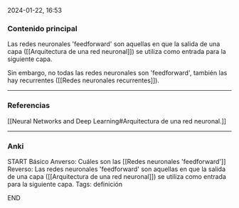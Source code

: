2024-01-22, 16:53
### Contenido principal

Las redes neuronales 'feedforward' son aquellas en que la salida de una capa ([[Arquitectura de una red neuronal]]) se utiliza como entrada para la siguiente capa.

Sin embargo, no todas las redes neuronales son 'feedforward', también las hay recurrentes ([[Redes neuronales recurrentes]]).


--- 
### Referencias

[[Neural Networks and Deep Learning#Arquitectura de una red neuronal.]]

---
### Anki

START
Básico
Anverso: Cuáles son las [[Redes neuronales 'feedforward']]
Reverso: Las redes neuronales 'feedforward' son aquellas en que la salida de una capa ([[Arquitectura de una red neuronal]]) se utiliza como entrada para la siguiente capa.
Tags: definición
<!--ID: 1705939839064-->
END